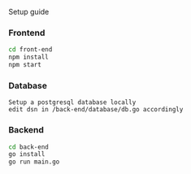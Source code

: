 Setup guide
### Frontend
```bash
cd front-end
npm install
npm start
```
### Database
```
Setup a postgresql database locally
edit dsn in /back-end/database/db.go accordingly
```
### Backend
```bash
cd back-end
go install
go run main.go
```

